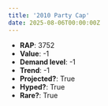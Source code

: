 ```yaml
---
title: '2010 Party Cap'
date: 2025-08-06T00:00:00Z
---
```

- **RAP**: 3752
- **Value**: -1
- **Demand level**: -1
- **Trend**: -1
- **Projected?**: True
- **Hyped?**: True
- **Rare?**: True
